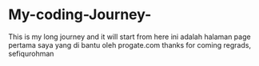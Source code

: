 # My-coding-Journey-
This is my long journey and it will start from here
ini adalah halaman page pertama saya yang di bantu oleh progate.com thanks for coming 
regrads, 
sefiqurohman
